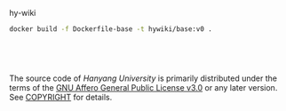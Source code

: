 hy-wiki

```bash
docker build -f Dockerfile-base -t hywiki/base:v0 .
```

&nbsp;
--------

The source code of *Hanyang University* is primarily distributed under the terms
of the [GNU Affero General Public License v3.0] or any later version. See
[COPYRIGHT] for details.

[GNU Affero General Public License v3.0]: LICENSE
[COPYRIGHT]: COPYRIGHT
